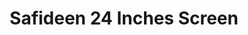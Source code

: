 ---
title: "Safideen 24 Inches Screen"
url: /freetown/safideen-24-inches-screen/
shop: Supermarkt
---